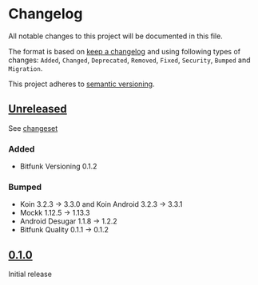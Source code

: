 # Changelog

All notable changes to this project will be documented in this file.

The format is based on [keep a changelog](http://keepachangelog.com/en/1.0.0/) and using following
types of changes: `Added`, `Changed`, `Deprecated`, `Removed`, `Fixed`, `Security`, `Bumped`
and `Migration`.

This project adheres to [semantic versioning](http://semver.org/spec/v2.0.0.html).

## [Unreleased](https://github.com/wmontwe/blueprint-mobile/releases/latest)

See [changeset](https://github.com/wmontwe/blueprint-mobile/compare/v0.1.0...main)

### Added

- Bitfunk Versioning 0.1.2

### Bumped

- Koin 3.2.3 -> 3.3.0 and Koin Android 3.2.3 -> 3.3.1
- Mockk 1.12.5 -> 1.13.3
- Android Desugar 1.1.8 -> 1.2.2
- Bitfunk Quality 0.1.1 -> 0.1.2

## [0.1.0](https://github.com/wmontwe/blueprint-mobile/releases/tag/v0.1.0)

Initial release
